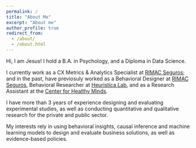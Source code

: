 ```yaml
---
permalink: /
title: "About Me"
excerpt: "About me"
author_profile: true
redirect_from: 
  - /about/
  - /about.html
---
```



Hi, I am Jesus! I hold a B.A. in Psychology, and a Diploma in Data Science. 

I currently work as a CX Metrics & Analytics Specialist at [RIMAC Seguros](https://www.rimac.com/); and in the past, have previosuly worked as a Behavioral Designer at [RIMAC Seguros](https://www.rimac.com/), Behavioral Researcher at [Heuristica Lab](https://www.heuristicalab.com/), and as a Research Assistant at the [Center for Healthy Minds](https://centerhealthyminds.org/).

I have more than 3 years of experience designing and evaluating experimental studies, as well as conducting quantitative and qualitative research for the private and public sector. 

My interests rely in using behavioral insights, causal inference and machine learning models to design and evaluate business solutions, as well as evidence-based policies.
